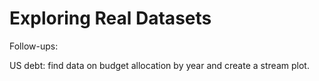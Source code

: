# Exploring Real Datasets

Follow-ups:

US debt: find data on budget allocation by year and create a stream plot.
